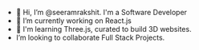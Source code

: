 - 👋 Hi, I’m @seeramrakshit. I'm a Software Developer
- 👀 I’m currently working on React.js
- 🌱 I'm learning Three.js, curated to build 3D websites.
- I’m looking to collaborate Full Stack Projects.
<!--📫 How to reach me ...
seeramrakshit/seeramrakshit is a ✨ special ✨ repository because its `README.md` (this file) appears on your GitHub profile.
You can click the Preview link to take a look at your changes.
--->
